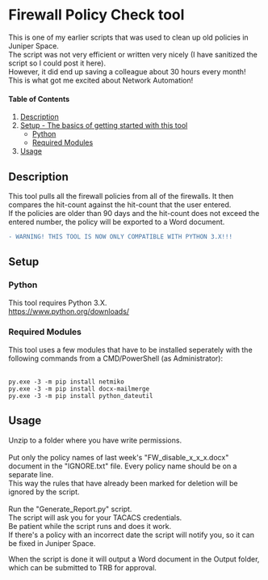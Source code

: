 # Firewall Policy Check tool

This is one of my earlier scripts that was used to clean up old policies in Juniper Space.<br />
The script was not very efficient or written very nicely (I have sanitized the script so I could post it here). <br />
However, it did end up saving a colleague about 30 hours every month!<br />
This is what got me excited about Network Automation!


#### Table of Contents

1. [Description](#description)
1. [Setup - The basics of getting started with this tool](#setup)
    * [Python](#python)
    * [Required Modules](#required-modules)
1. [Usage](#usage)

## Description

This tool pulls all the firewall policies from all of the firewalls.
It then compares the hit-count against the hit-count that the user entered.<br />
If the policies are older than 90 days and the hit-count does not exceed the 
entered number, the policy will be exported to a Word document.

```diff
- WARNING! THIS TOOL IS NOW ONLY COMPATIBLE WITH PYTHON 3.X!!!
```

## Setup

### Python

This tool requires Python 3.X. <br />
https://www.python.org/downloads/

### Required Modules

This tool uses a few modules that have to be installed seperately with the
following commands from a CMD/PowerShell (as Administrator):<br />
<br />
```
py.exe -3 -m pip install netmiko
py.exe -3 -m pip install docx-mailmerge
py.exe -3 -m pip install python_dateutil
```
## Usage

Unzip to a folder where you have write permissions.<br />
<br />
Put only the policy names of last week's "FW_disable_x_x_x.docx" document in the "IGNORE.txt" file. Every policy name should be on a separate line.<br />
This way the rules that have already been marked for deletion will be ignored by the script.<br />
<br />
Run the "Generate_Report.py" script.<br />
The script will ask you for your TACACS credentials.<br />
Be patient while the script runs and does it work.<br />
If there's a policy with an incorrect date the script will notify you, so it can be fixed in Juniper Space.<br />

When the script is done it will output a Word document in the Output folder, which can be submitted to TRB for approval.<br />
